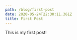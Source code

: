 ```yaml
---
path: /blog/first-post
date: 2020-05-24T22:30:11.361Z
title: First Post
---
```

This is my first post!